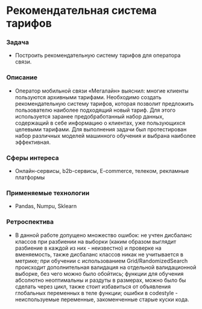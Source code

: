 # Рекомендательная система тарифов

### Задача  
- Построить рекомендательную систему тарифов для оператора связи.

### Описание
- Оператор мобильной связи «Мегалайн» выяснил: многие клиенты пользуются архивными тарифами. Необходимо создать рекомендательную систему тарифов, которая позволит предложить пользователю наиболее подходящий новый тариф. Для этого используется заранее предобработанный набор данных, содержащий в себе информацию о клиентах, уже пользующихся целевыми тарифами. Для выполнения задачи был протестирован набор различных моделей машинного обучения и выбрана наиболее эффективная. 

### Сферы интереса
- Онлайн-сервисы, b2b-сервисы, E-commerce, телеком, рекламные платформы

### Применяемые технологии
- Pandas, Numpu, Sklearn

### Ретроспектива
- В данной работе допущено множество ошибок: не учтен дисбаланс классов при разбиении на выборки (каким образом выглядит разбиение в каждой из них - неизвестно) и проверке на вменяемость, также дисбаланс классов никак не учитывается в метрике; при обучении с использованием Grid/RandomizedSearch происходит дополнительная валидация на отдельной валидационной выборке, без чего можно было обойтись; функции для обучения абсолютно неоптимальны и раздуты в размерах, можно было бы сделать через цикл, также стоит избавиться от объявления глобальных переменных в теле функции; ошибки в codestyle - неиспользуемые переменные, закоменченные старые куски кода.  